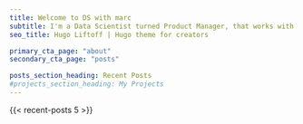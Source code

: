 ```yaml
---
title: Welcome to DS with marc
subtitle: I'm a Data Scientist turned Product Manager, that works with ML / AI powered data products. On this website a will share my thoughs, learning and inspirations. All opinions here are my own.
seo_title: Hugo Liftoff | Hugo theme for creators

primary_cta_page: "about"
secondary_cta_page: "posts"

posts_section_heading: Recent Posts
#projects_section_heading: My Projects
---
```


{{< recent-posts 5 >}}
